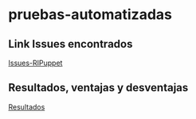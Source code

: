 # pruebas-automatizadas

## Link Issues encontrados
[Issues-RIPuppet](https://github.com/smguevaram/pruebas-automatizadas/issues/1)

## Resultados, ventajas y desventajas

[Resultados](https://github.com/smguevaram/pruebas-automatizadas/wiki/Pruebas-automatizadas-RIPuppet-y-monkey-cypress)
